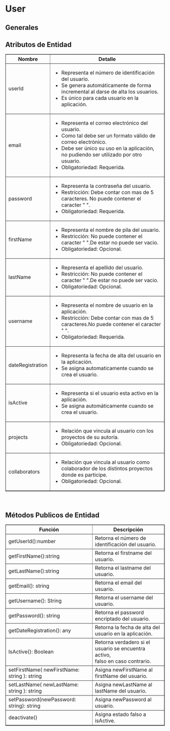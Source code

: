 # User 

## Generales

## Atributos de Entidad

<table border="1" width=100%>
<thead><tr><th>Nombre</th><th>Detalle</th></tr></thead>
<tbody>
<tr><td>userId</td><td>
<ul>
<li>Representa el número de identificación del usuario.</li>
<li>Se genera automáticamente de forma incremental al darse de alta los usuarios.</li>
<li>Es único para cada usuario en la aplicación. </li>
</ul></td></tr>
<tr><td>email</td><td><ul>
<li>Representa el correo electrónico del usuario.</li>
<li>Como tal debe ser un formato válido de correo electrónico.</li>
<li>Debe ser único su uso en la aplicación, no pudiendo ser utilizado por otro usuario.</li>
<li>Obligatoriedad: Requerida.</li></ul> </td></tr>
<tr><td>password</td><td>
<ul><li>Representa la contraseña del usuario.</li> 
<li>Restricción: Debe contar con mas de 5 caracteres. No puede contener el caracter " ". </li>
<li>Obligatoriedad: Requerida.</li></ul> </td></tr>
<tr><td>firstName</td><td>
<ul><li>Representa el nombre de pila del usuario.</li>
<li>Restricción: No puede contener el caracter " ".De estar no puede ser vacio. </li>
<li>Obligatoriedad: Opcional.</li></ul></td></tr>
<tr><td>lastName</td><td>
<ul><li>Representa el apellido del usuario.</li>
<li>Restricción: No puede contener el caracter " ".De estar no puede ser vacio. </li>
<li>Obligatoriedad: Opcional.</li></ul>
</td></tr>
<tr><td>username</td><td>
<ul><li>Representa el nombre de usuario en la aplicación.</li>
<li>Restricción: Debe contar con mas de 5 caracteres.No puede contener el caracter " ".</li>
<li>Obligatoriedad: Requerida.</li></ul>
</td></tr>
<tr><td>dateRegistration</td><td>
<ul><li>Representa la fecha de alta del usuario en la aplicación.</li>
<li>Se asigna automaticamente cuando se crea el usuario.</li>
</ul>
</td></tr>
<tr><td>isActive</td><td>
<ul><li>Representa si el usuario esta activo en la aplicación.</li>
<li>Se asigna automáticamente cuando se crea el usuario.</li>
</ul></td></tr>    
<tr><td>projects</td><td>
<ul><li>Relación que vincula al usuario con los proyectos de su autoría.</li>
<li>Obligatoriedad: Opcional.</li></ul>
</td></tr>    
<tr><td>collaborators</td><td>
<ul><li>Relación que vincula al usuario como colaborador de los distintos proyectos donde es participe.</li>
<li>Obligatoriedad: Opcional.</li></ul> 
</td></tr>    
</tbody>
</table>
</br>

## Métodos Publicos de Entidad

<table border="1" width=100%>
<thead><tr><th>Función</th><th>Descripción</th></tr></thead>
<tbody>
<tr><td>getUserId():number</td><td>Retorna el número de identificación del usuario.</td></tr>
<tr><td>getFirstName():string </td><td>Retorna el firstname del usuario.</td></tr>
<tr><td>getLastName():string </td><td>Retorna el lastname del usuario.</td></tr>
<tr><td>getEmail(): string </td><td>Retorna el email del usuario.</td></tr>
<tr><td>getUsername(): String</td><td>Retorna el username del usuario.</td></tr>
<tr><td>getPassword(): string </td><td>Retorna el password encriptado del usuario.</td></tr>
<tr><td>getDateRegistration(): any</td><td>Retorna la fecha de alta del usuario en la aplicación.</td></tr>
<tr><td>IsActive(): Boolean </td><td>Retorna verdadero si el usuario se encuentra activo,</br> falso en caso contrario.</td></tr>
<tr><td>setFirstName( newFirstName: string ): string</td><td>Asigna newFirstName al firstName del usuario.</td></tr>
<tr><td>setLastName( newLastName: string ): string </td><td>Asigna newLastName al lastName del usuario.</td></tr>
<tr><td>setPassword(newPassword: string): string </td><td>Asigna newPassword al usuario.</td></tr>
<tr><td>deactivate()</td><td>Asigna estado falso a isActive.</td></tr>
</tbody>
</table>
</br>
</br>

